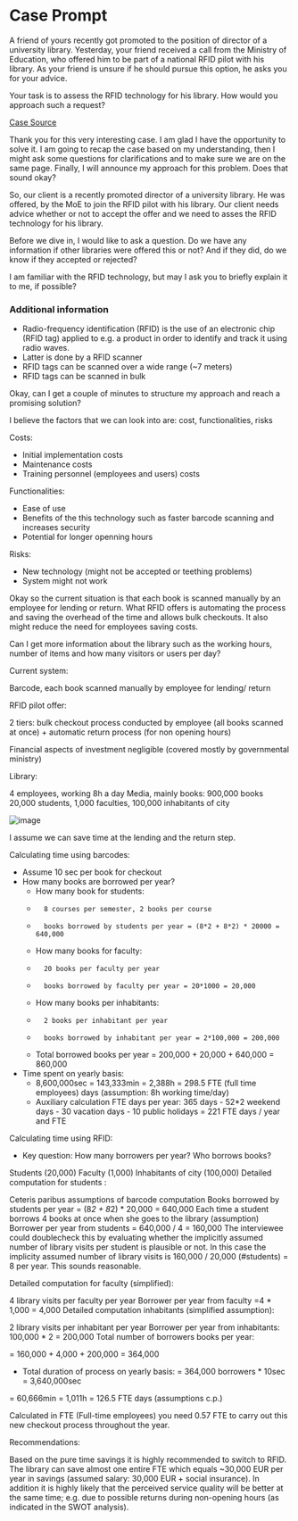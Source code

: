 <h1> Case Prompt </h1>

<p> A friend of yours recently got promoted to the position of director of a university library. Yesterday, your friend received a call from the Ministry of Education, who offered him to be part of a national RFID pilot with his library. As your friend is unsure if he should pursue this option, he asks you for your advice.

Your task is to assess the RFID technology for his library. How would you approach such a request? </p>

<a href = "https://www.preplounge.com/en/management-consulting-cases/candidate-led-usual-style/intermediate/dhl-consulting-case-books-codes-77"> Case Source </a>

<p> Thank you for this very interesting case. I am glad I have the opportunity to solve it. 
I am going to recap the case based on my understanding, then I might ask some questions for clarifications
and to make sure we are on the same page. Finally, I will announce my approach for this problem. 
Does that sound okay? </p>

<p> So, our client is a recently promoted director of a university library. He was offered, by the MoE to join 
  the RFID pilot with his library. Our client needs advice whether or not to accept the offer and we need to asses the
  RFID technology for his library. </p>
  
  <p> Before we dive in, I would like to ask a question. Do we have any information if other libraries were
  offered this or not? And if they did, do we know if they accepted or rejected? </p>
  <p> I am familiar with the RFID technology, but may I ask you to briefly explain it to me, if possible? </p>
  
  <h3> Additional information </h3>
  <ul>
  
  <li> Radio-frequency identification (RFID) is the use of an electronic chip (RFID tag) applied to e.g. a product in order to identify and track it using radio waves. </li>
  <li> Latter is done by a RFID scanner </li>
  <li> RFID tags can be scanned over a wide range (~7 meters) </li>
  <li> RFID tags can be scanned in bulk </li>
  
  </ul>
  <p> Okay, can I get a couple of minutes to structure my approach and reach a promising solution? </p>
    
  <p> I believe the factors that we can look into are: cost, functionalities, risks </p>
  Costs:
  <ul>
  <li> Initial implementation costs </li>
  <li> Maintenance costs </li>
  <li> Training personnel (employees and users) costs </li>
  </ul>
  
  Functionalities:
  <ul>
  <li> Ease of use </li>
  <li> Benefits of the this technology such as faster barcode scanning and increases security </li>
  <li> Potential for longer openning hours </li>
  </ul>
  
  Risks:
  <ul>
  <li> New technology (might not be accepted or teething problems) </li>
  <li> System might not work </li>
  </ul>
  
</p>Okay so the current situation is that each book is scanned manually by an employee for lending or return.
  What RFID offers is automating the process and saving the overhead of the time and allows bulk checkouts. 
  It also might reduce the need for employees saving costs. </p>
  
 <p> Can I get more information about the library such as the working hours, number of items and how many visitors or users per day? </p>


Current system:

Barcode, each book scanned manually by employee for lending/ return


RFID pilot offer:

2 tiers: bulk checkout process conducted by employee (all books scanned at once) + automatic return process (for non opening hours)


Financial aspects of investment negligible (covered mostly by governmental ministry)


Library:

4 employees, working 8h a day
Media, mainly books: 900,000 books
20,000 students, 1,000 faculties, 100,000 inhabitants of city

![image](https://user-images.githubusercontent.com/47666430/158189109-8b4e9807-c9db-40d9-96af-5ac29e39a040.png)

I assume  we can save time at the lending and the return step.


Calculating time using barcodes:
- Assume 10 sec per book for checkout
- How many books are borrowed per year?
  - How many book for students:
  -       8 courses per semester, 2 books per course
  -       books borrowed by students per year = (8*2 + 8*2) * 20000 = 640,000
  - How many books for faculty:
  -       20 books per faculty per year
  -       books borrowed by faculty per year = 20*1000 = 20,000
  - How many books per inhabitants:
  -       2 books per inhabitant per year
  -       books borrowed by inhabitant per year = 2*100,000 = 200,000
  - Total borrowed books per year = 200,000 + 20,000 + 640,000 = 860,000
- Time spent on yearly basis:
  - 8,600,000sec = 143,333min = 2,388h = 298.5 FTE (full time employees) days (assumption: 8h working time/day)
  - Auxiliary calculation FTE days per year:
      365 days - 52*2 weekend days - 30 vacation days - 10 public holidays = 221 FTE days / year and FTE

Calculating time using RFID:
- Key question: How many borrowers per year?
Who borrows books?

Students (20,000)
Faculty (1,000)
Inhabitants of city (100,000)
Detailed computation for students :

Ceteris paribus assumptions of barcode computation
Books borrowed by students per year = (8*2 + 8*2) * 20,000 = 640,000
Each time a student borrows 4 books at once when she goes to the library (assumption)
Borrower per year from students = 640,000 / 4 = 160,000
The interviewee could doublecheck this by evaluating whether the implicitly assumed number of library visits per student is plausible or not. In this case the implicity assumed number of library visits is 160,000 / 20,000 (#students) = 8 per year. This sounds reasonable.

Detailed computation for faculty (simplified):

4 library visits per faculty per year
Borrower per year from faculty =4 * 1,000 = 4,000
Detailed computation inhabitants (simplified assumption):

2 library visits per inhabitant per year
Borrower per year from inhabitants: 100,000 * 2 = 200,000
Total number of borrowers books per year:

= 160,000 + 4,000 + 200,000 = 364,000

- Total duration of process on yearly basis:
= 364,000 borrowers * 10sec = 3,640,000sec

= 60,666min = 1,011h = 126.5 FTE days (assumptions c.p.)

Calculated in FTE (Full-time employees) you need 0.57 FTE to carry out this new checkout process throughout the year.

Recommendations:

Based on the pure time savings it is highly recommended to switch to RFID. 
The library can save almost one entire FTE which equals ~30,000 EUR per year in savings 
(assumed salary: 30,000 EUR + social insurance). 
In addition it is highly likely that the perceived service quality will be better at the same time; 
e.g. due to possible returns during non-opening hours (as indicated in the SWOT analysis).













